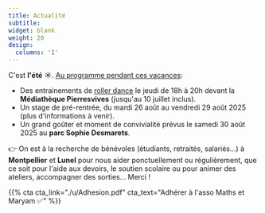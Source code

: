 ```yaml
---
title: Actualité
subtitle:
widget: blank
weight: 20
design:
  columns: '1'
---
```


C'est <b>l'été</b> ☀️. [Au programme pendant ces vacances](https://www.mathsetmaryam.fr/asso/vacances-scolaires/):
* Des entrainements de [roller dance](https://www.mathsetmaryam.fr/c/roller/) le jeudi de 18h à 20h devant la <b>Médiathèque Pierresvives</b> (jusqu'au 10 juillet inclus).
* Un stage de pré-rentrée, du mardi 26 août au vendredi 29 août 2025 (plus d'informations à venir).
* Un grand goûter et moment de convivialité prévus le samedi 30 août 2025 au <b>parc Sophie Desmarets</b>.

<!--
Le [soutien scolaire](https://www.mathsetmaryam.fr/asso/soutien-scolaire-montpellier/) à la <b>Médiathèque Pierresvives</b> reprendra le mercredi 30 avril et le vendredi 9 mai, de 17h à 19h, pour les <b>lycéens</b>. Le [soutien scolaire](https://www.mathsetmaryam.fr/asso/soutien-scolaire-montpellier/) à la <b>Maison Pour Tous Louis Feuillade</b> reprendra le jeudi 15 mai, de 17h à 18h pour les <b>primaires</b> et de 18h à 19h pour les <b>collégiens</b>.

L'association Maths et Maryam est [reconnue d'intérêt général, à caractère éducatif](https://www.mathsetmaryam.fr/u/DGFIP_34_avis_favorable.pdf) par la Direction générale des Finances publiques de l'Hérault. Nous pouvons délivrer des reçus fiscaux à nos donateurs. Vous pouvez nous soutenir sur [Hello Asso](https://www.helloasso.com/associations/maths-et-maryam) 😊.
Aussi, l'association est [lauréate du 1er budget participatif de la ville de Montpellier](https://www.mathsetmaryam.fr/u/BP_Montpellier_avis_favorable.pdf). Merci pour vos votes pour le projet [Roller Dance Montpellier](https://participer.montpellier.fr/budget-participatif/roller-dance-montpellier) et à la ville de Montpellier pour son soutien. Le [contrat d'engagement républicain](https://www.mathsetmaryam.fr/u/BP_Montpellier_contrat_engagement_republicain.pdf) est disponible sur notre site. Merci également à Precy de l'[asso Roll School](https://www.rollschool.net/) pour son soutien à la réalisation du projet. On travaille sur une programmation de [roller danse](https://www..fr/c/roller/) pour l'été 2025.

Enfin, nous avons mis en ligne nos premières [cartes sur le site ign.fr](https://macarte.ign.fr/utilisateur/Association-Maths-et-Maryam_RDjB). Cette [carte des voies de Montpellier Mediterranée Metropole](https://macarte.ign.fr/carte/Y85I3R/Analyse-de-genre-des-voies-de-Montpellier-Mediterranee-Metropole) par exemple fait ressortir le nom de Maryam Mirzakhani à qui nous rendons hommage. Nous avons également produit [une carte pour une chasse au trésor au Lac des Garrigues](https://macarte.ign.fr/carte/i6Lpyy/Chasse-aux-tresors-du-Lac-des-Garrigues) prévue en mai 2025.-->

👉 On est à la recherche de bénévoles (étudiants, retraités, salariés...) à <b>Montpellier</b> et <b>Lunel</b> pour nous aider ponctuellement ou régulièrement, que ce soit pour l'aide aux devoirs, le soutien scolaire ou pour animer des ateliers, accompagner des sorties... Merci !

{{% cta cta_link="./u/Adhesion.pdf" cta_text="Adhérer à l'asso Maths et Maryam ✅" %}}
